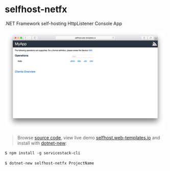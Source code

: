 # selfhost-netfx

.NET Framework self-hosting HttpListener Console App

[![](https://raw.githubusercontent.com/ServiceStack/Assets/master/csharp-templates/selfhost.png)](http://selfhost.web-templates.io/)

> Browse [source code](https://github.com/NetFrameworkTemplates/selfhost-netfx), view live demo [selfhost.web-templates.io](http://selfhost.web-templates.io) and install with [dotnet-new](http://docs.servicestack.net/dotnet-new):

    $ npm install -g servicestack-cli

    $ dotnet-new selfhost-netfx ProjectName

